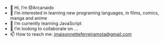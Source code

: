 - 👋 Hi, I’m @Arcanaido
- 👀 I’m interested in learning new programing languages, in films, comics, manga and anime
- 🌱 I’m currently learning JavaScript
- 💞️ I’m looking to collaborate on ...
- 📫 How to reach me: jmaisonnetteferreiramota@gmail.com

<!---
Arcanaido/Arcanaido is a ✨ special ✨ repository because its `README.md` (this file) appears on your GitHub profile.
You can click the Preview link to take a look at your changes.
--->
